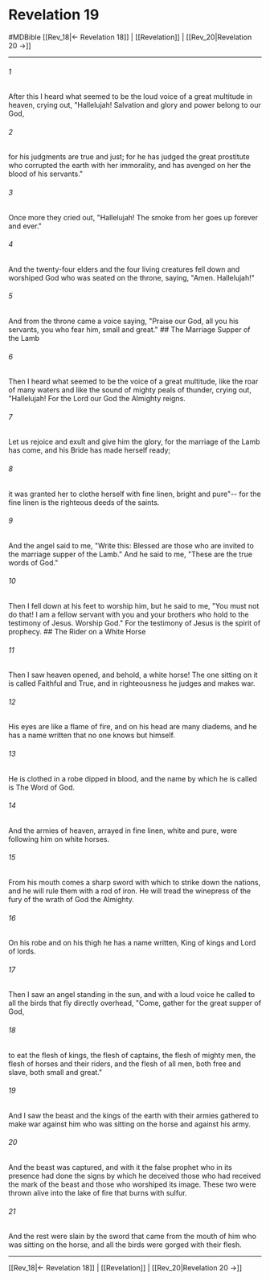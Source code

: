 # Revelation 19
#MDBible
[[Rev_18|← Revelation 18]] | [[Revelation]] | [[Rev_20|Revelation 20 →]]

***

###### 1 
After this I heard what seemed to be the loud voice of a great multitude in heaven, crying out, "Hallelujah! Salvation and glory and power belong to our God, 

###### 2 
for his judgments are true and just; for he has judged the great prostitute who corrupted the earth with her immorality, and has avenged on her the blood of his servants." 

###### 3 
Once more they cried out, "Hallelujah! The smoke from her goes up forever and ever." 

###### 4 
And the twenty-four elders and the four living creatures fell down and worshiped God who was seated on the throne, saying, "Amen. Hallelujah!" 

###### 5 
And from the throne came a voice saying, "Praise our God, all you his servants, you who fear him, small and great." ## The Marriage Supper of the Lamb 

###### 6 
Then I heard what seemed to be the voice of a great multitude, like the roar of many waters and like the sound of mighty peals of thunder, crying out, "Hallelujah! For the Lord our God the Almighty reigns. 

###### 7 
Let us rejoice and exult and give him the glory, for the marriage of the Lamb has come, and his Bride has made herself ready; 

###### 8 
it was granted her to clothe herself with fine linen, bright and pure"-- for the fine linen is the righteous deeds of the saints. 

###### 9 
And the angel said to me, "Write this: Blessed are those who are invited to the marriage supper of the Lamb." And he said to me, "These are the true words of God." 

###### 10 
Then I fell down at his feet to worship him, but he said to me, "You must not do that! I am a fellow servant with you and your brothers who hold to the testimony of Jesus. Worship God." For the testimony of Jesus is the spirit of prophecy. ## The Rider on a White Horse 

###### 11 
Then I saw heaven opened, and behold, a white horse! The one sitting on it is called Faithful and True, and in righteousness he judges and makes war. 

###### 12 
His eyes are like a flame of fire, and on his head are many diadems, and he has a name written that no one knows but himself. 

###### 13 
He is clothed in a robe dipped in blood, and the name by which he is called is The Word of God. 

###### 14 
And the armies of heaven, arrayed in fine linen, white and pure, were following him on white horses. 

###### 15 
From his mouth comes a sharp sword with which to strike down the nations, and he will rule them with a rod of iron. He will tread the winepress of the fury of the wrath of God the Almighty. 

###### 16 
On his robe and on his thigh he has a name written, King of kings and Lord of lords. 

###### 17 
Then I saw an angel standing in the sun, and with a loud voice he called to all the birds that fly directly overhead, "Come, gather for the great supper of God, 

###### 18 
to eat the flesh of kings, the flesh of captains, the flesh of mighty men, the flesh of horses and their riders, and the flesh of all men, both free and slave, both small and great." 

###### 19 
And I saw the beast and the kings of the earth with their armies gathered to make war against him who was sitting on the horse and against his army. 

###### 20 
And the beast was captured, and with it the false prophet who in its presence had done the signs by which he deceived those who had received the mark of the beast and those who worshiped its image. These two were thrown alive into the lake of fire that burns with sulfur. 

###### 21 
And the rest were slain by the sword that came from the mouth of him who was sitting on the horse, and all the birds were gorged with their flesh. 

***

[[Rev_18|← Revelation 18]] | [[Revelation]] | [[Rev_20|Revelation 20 →]]
